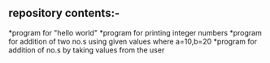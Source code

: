 repository contents:-
--------------------
*program for "hello world"
*program for printing integer numbers
*program for addition of two no.s using given values where a=10,b=20
*program for addition of no.s by taking values from the user
